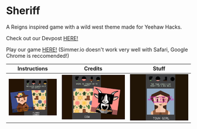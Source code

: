 # Sheriff
A Reigns inspired game with a wild west theme made for Yeehaw Hacks.

Check out our Devpost [HERE!](https://devpost.com/software/sheriff-u7gt8q)

Play our game [HERE!](https://simmer.io/@yanyan/sheriff-reigns) (Simmer.io doesn't work very well with Safari, Google Chrome is reccomended!)

Instructions            |  Credits            |  Stuff
:-------------------------:|:-------------------------:|:-------------------------:
<img src="https://github.com/leylatuon/Sheriff/blob/master/Demo_Photos/original.jpg" width="300">  |  <img src="https://github.com/leylatuon/Sheriff/blob/master/Demo_Photos/original2.jpg" width="600">  |  <img src="https://github.com/leylatuon/Sheriff/blob/master/Demo_Photos/original3.png" width="600">
